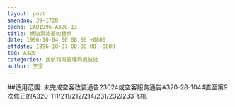 ```yaml
---
layout: post
amendno: 39-1728
cadno: CAD1996-A320-13
title: 燃油泵滤器的替换
date: 1996-10-04 00:00:00 +0800
effdate: 1996-10-07 00:00:00 +0800
tag: A320
categories: 民航西南管理局适航处
author: 王坚
---
```


##适用范围:
未完成空客改装通告23024或空客服务通告A320-28-1044直至第9次修正的A320-111/211/212/214/231/232/233飞机

